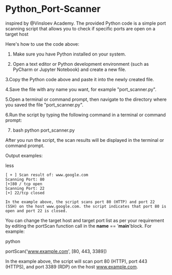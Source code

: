 # Python_Port-Scanner
inspired by @Vinsloev Academy.
The provided Python code is a simple port scanning script that allows you to check if specific ports are open on a target host

Here's how to use the code above:

1. Make sure you have Python installed on your system.
   
3. Open a text editor or Python development environment (such as PyCharm or Jupyter Notebook) and create a new file.
   
3.Copy the Python code above and paste it into the newly created file.

4.Save the file with any name you want, for example "port_scanner.py".

5.Open a terminal or command prompt, then navigate to the directory where you saved the file "port_scanner.py".

6.Run the script by typing the following command in a terminal or command prompt:

7. bash
   python port_scanner.py

After you run the script, the scan results will be displayed in the terminal or command prompt.

Output examples:

less

    [ + ] Scan result of: www.google.com
    Scanning Port: 80
    [+]80 / tcp open
    Scanning Port: 22
    [+] 22/tcp closed

    In the example above, the script scans port 80 (HTTP) and port 22 (SSH) on the host www.google.com. the script indicates that port 80 is open and port 22 is closed.

You can change the target host and target port list as per your requirement by editing the portScan function call in the __name__ == '__main__'block. For example:

  python

  portScan('www.example.com', [80, 443, 3389])

In the example above, the script will scan port 80 (HTTP), port 443 (HTTPS), and port 3389 (RDP) on the host www.example.com.
